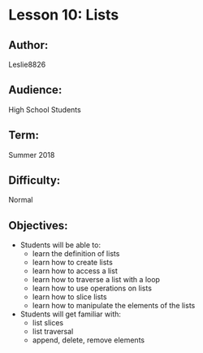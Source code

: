 
# Lesson 10: Lists

## Author: 
Leslie8826

## Audience: 
High School Students

## Term:
Summer 2018

## Difficulty: 
Normal

## Objectives: 
 - Students will be able to:
     * learn the definition of lists
     * learn how to create lists
     * learn how to access a list
     * learn how to traverse a list with a loop
     * learn how to use operations on lists
     * learn how to slice lists
     * learn how to manipulate the elements of the lists
 - Students will get familiar with:
     * list slices
     * list traversal
     * append, delete, remove elements


